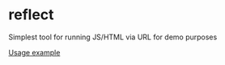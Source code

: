# reflect
Simplest tool for running JS/HTML via URL for demo purposes

[Usage example](https://weizman.github.io/reflect/index.html?content=YWxlcnQoJ29wZW4gY29uc29sZScpOwp2YXIgYTsKYSA9IHsgYjogYSB9Owpjb25zb2xlLmxvZygndGhpcyBpcyB3aGF0IGEgaXM6ICcsIGEpOw==)
